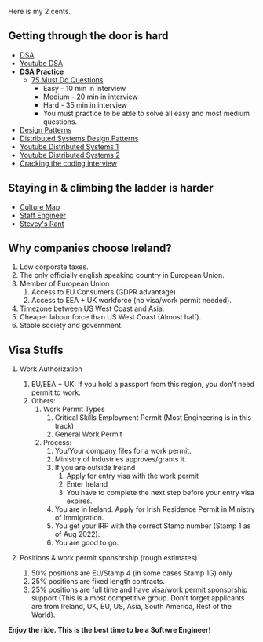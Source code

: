Here is my 2 cents.

## Getting through the door is hard

* [DSA](https://algs4.cs.princeton.edu/home/)
* [Youtube DSA](https://www.youtube.com/c/WilliamFiset-videos/playlists)
* **[DSA Practice](https://leetcode.com/)**
    * [75 Must Do Questions](https://leetcode.com/discuss/general-discussion/460599/blind-75-leetcode-questions)
        * Easy - 10 min in interview
        * Medium - 20 min in interview
        * Hard - 35 min in interview
        * You must practice to be able to solve all easy and most medium questions.
* [Design Patterns](https://sourcemaking.com/design_patterns)
* [Distributed Systems Design Patterns](https://martinfowler.com/articles/patterns-of-distributed-systems/)
* [Youtube Distributed Systems 1](https://www.youtube.com/playlist?list=PLNPUF5QyWU8PydLG2cIJrCvnn5I_exhYx)
* [Youtube Distributed Systems 2](https://www.youtube.com/playlist?list=PLeKd45zvjcDFUEv_ohr_HdUFe97RItdiB)
* [Cracking the coding interview](https://www.google.com/search?q=cracking+the+coding+interview+pdf&oq=cracking+&aqs=chrome.1.69i57j35i39j46i67j69i59j0i512l5j46i512.2114j0j4&client=ubuntu&sourceid=chrome&ie=UTF-8)


## Staying in & climbing the ladder is harder

* [Culture Map](https://erinmeyer.com/books/the-culture-map/)
* [Staff Engineer](https://staffeng.com/book)
* [Stevey's Rant](https://gist.github.com/chitchcock/1281611)

## Why companies choose Ireland?

1. Low corporate taxes.
2. The only officially english speaking country in European Union.
3. Member of European Union
    1. Access to EU Consumers (GDPR advantage).
    2. Access to EEA + UK workforce (no visa/work permit needed).
4. Timezone between US West Coast and Asia.
5. Cheaper labour force than US West Coast (Almost half).
6. Stable society and government.

## Visa Stuffs

1. Work Authorization
    1. EU/EEA + UK: If you hold a passport from this region, you don't need permit to work.
    2. Others:
        1. Work Permit Types 
            1. Critical Skills Employment Permit (Most Engineering is in this track)
            2. General Work Permit
        2. Process:
            1. You/Your company files for a work permit.
            2. Ministry of Industries approves/grants it.
            3. If you are outside Ireland
                1. Apply for entry visa with the work permit
                2. Enter Ireland
                3. You have to complete the next step before your entry visa expires.
            4. You are in Ireland. Apply for Irish Residence Permit in Ministry of Immigration.
            5. You get your IRP with the correct Stamp number (Stamp 1 as of Aug 2022).
            6. You are good to go.

2. Positions & work permit sponsorship (rough estimates)
    1. 50% positions are EU/Stamp 4 (in some cases Stamp 1G) only
    2. 25% positions are fixed length contracts.
    3. 25% positions are full time and have visa/work permit sponsorship support (This is a most competitive group. Don't forget applicants are from Ireland, UK, EU, US, Asia, South America, Rest of the World).

**Enjoy the ride. This is the best time to be a Softwre Engineer!**